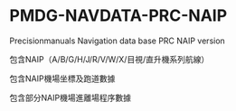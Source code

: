 # PMDG-NAVDATA-PRC-NAIP
Precisionmanuals Navigation data base PRC NAIP version

包含NAIP（A/B/G/H/J/R/V/W/X/目視/直升機系列航線）

包含NAIP機場坐標及跑道數據

包含部分NAIP機場進離場程序數據
